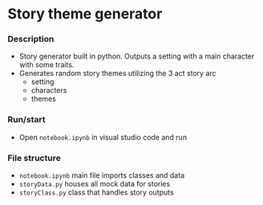 # Story theme generator

### Description
- Story generator built in python. Outputs a setting with a main character with some traits.
- Generates random story themes utilizing the 3 act story arc
  - setting
  - characters
  - themes

### Run/start
- Open `notebook.ipynb` in visual studio code and run

### File structure
- `notebook.ipynb` main file imports classes and data
- `storyData.py` houses all mock data for stories
- `storyClass.py` class that handles story outputs